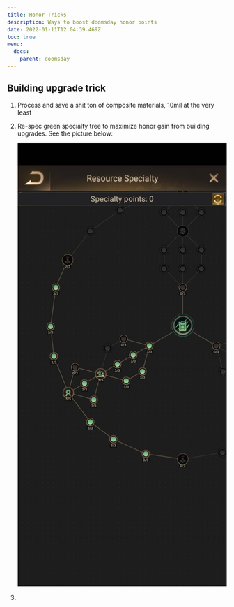 ```yaml
---
title: Honor Tricks
description: Ways to boost doomsday honor points
date: 2022-01-11T12:04:39.469Z
toc: true
menu:
  docs:
    parent: doomsday
---
```

## Building upgrade trick

1. Process and save a shit ton of composite materials, 10mil at the very least
2. Re-spec green specialty tree to maximize honor gain from building upgrades. See the picture below:

   ![DD spec tree](604772.jpg "DD spec tree")
3.